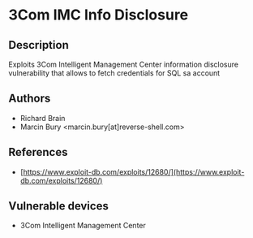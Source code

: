 # 3Com IMC Info Disclosure

## Description
Exploits 3Com Intelligent Management Center information disclosure vulnerability that allows to fetch credentials for SQL sa account

## Authors
* Richard Brain
* Marcin Bury <marcin.bury[at]reverse-shell.com>

## References
* [https://www.exploit-db.com/exploits/12680/](https://www.exploit-db.com/exploits/12680/)

## Vulnerable devices
* 3Com Intelligent Management Center
